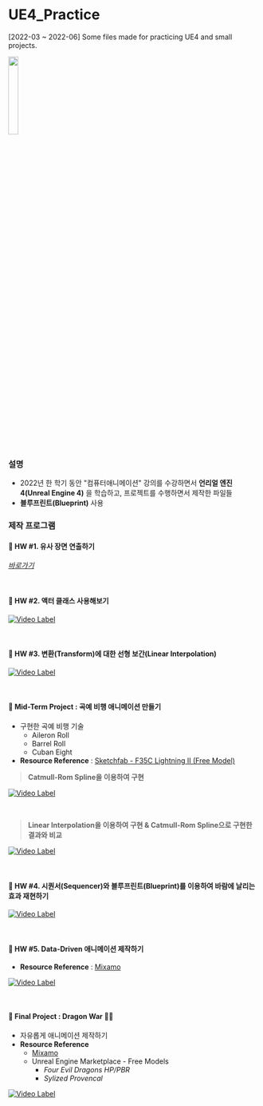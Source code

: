 # UE4_Practice

[2022-03 ~ 2022-06] Some files made for practicing UE4 and small projects.

<img src="https://upload.wikimedia.org/wikipedia/commons/thumb/2/20/UE_Logo_Black_Centered.svg/1200px-UE_Logo_Black_Centered.svg.png" width="20%" height="20%"></img>

### 설명
- 2022년 한 학기 동안 "컴퓨터애니메이션" 강의를 수강하면서 **언리얼 엔진 4(Unreal Engine 4)** 을 학습하고, 프로젝트를 수행하면서 제작한 파일들
- **블루프린트(Blueprint)** 사용

### 제작 프로그램

#### 🔴 **HW #1. 유사 장면 연출하기** 

*[바로가기](https://github.com/starrykss/UE4_Practice/blob/main/Etc/CA_HW1.pdf)*

<br>

#### 🔴 **HW #2. 액터 클래스 사용해보기**

[![Video Label](http://img.youtube.com/vi/sIEf0BruoNc/0.jpg)](https://youtu.be/sIEf0BruoNc)

<br>

#### 🔴 **HW #3. 변환(Transform)에 대한 선형 보간(Linear Interpolation)**

[![Video Label](http://img.youtube.com/vi/ouTyI98hXQk/0.jpg)](https://youtu.be/ouTyI98hXQk)

<br>

#### 🔴 **Mid-Term Project : 곡예 비행 애니메이션 만들기**

- 구현한 곡예 비행 기술
  - Aileron Roll
  - Barrel Roll
  - Cuban Eight
- **Resource Reference** : [Sketchfab - F35C Lightning II (Free Model)](https://sketchfab.com/3d-models/f-35c-lightning-ii-48b015e7113d41b1afa9ef37470426ed)

> **Catmull-Rom Spline을 이용하여 구현**

[![Video Label](http://img.youtube.com/vi/zBaV2RDxW6w/0.jpg)](https://youtu.be/zBaV2RDxW6w)

<br>

> **Linear Interpolation을 이용하여 구현 & Catmull-Rom Spline으로 구현한 결과와 비교**

[![Video Label](http://img.youtube.com/vi/Vxv97Yv7wU8/0.jpg)](https://youtu.be/Vxv97Yv7wU8)

<br>

#### 🔴 **HW #4. 시퀀서(Sequencer)와 블루프린트(Blueprint)를 이용하여 바람에 날리는 효과 재현하기**

[![Video Label](http://img.youtube.com/vi/IIwBbIF-8go/0.jpg)](https://youtu.be/IIwBbIF-8go)

<br>

#### 🔴 **HW #5. Data-Driven 애니메이션 제작하기**
- **Resource Reference** : [Mixamo](https://www.mixamo.com/)

[![Video Label](http://img.youtube.com/vi/r9j3Rk6rv88/0.jpg)](https://youtu.be/LtinKLxSdXw)

<br>

#### 🔴 **Final Project : Dragon War** 🐉🏰
- 자유롭게 애니메이션 제작하기
- **Resource Reference**
  - [Mixamo](https://www.mixamo.com/)
  - Unreal Engine Marketplace - Free Models
    - *Four Evil Dragons HP/PBR*
    - *Sylized Provencal*

[![Video Label](http://img.youtube.com/vi/LtinKLxSdXw/0.jpg)](https://youtu.be/LtinKLxSdXw)

<br>
